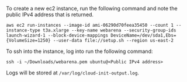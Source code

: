  To create a new ec2 instance, run the following command and note the public IPv4 address that is returned.
 ```
 aws ec2 run-instances --image-id ami-06290d70feea35450 --count 1 --instance-type t3a.xlarge --key-name webarena --security-group-ids launch-wizard-1 --block-device-mappings DeviceName=/dev/sda1,Ebs={VolumeSize=1250} --user-data file://setup.sh --region us-east-2
 ```
 To ssh into the instance, log into run the following command:
 ```
 ssh -i ~/Downloads/webarena.pem ubuntu@<Public IPv4 address>
 ```
Logs will be stored at `/var/log/cloud-init-output.log`.